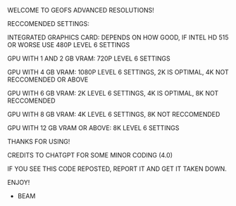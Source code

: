 WELCOME TO GEOFS ADVANCED RESOLUTIONS!

RECCOMENDED SETTINGS:

INTEGRATED GRAPHICS CARD: DEPENDS ON HOW GOOD, IF INTEL HD 515 OR WORSE USE 480P LEVEL 6 SETTINGS

GPU WITH 1 AND 2 GB VRAM: 720P LEVEL 6 SETTINGS

GPU WITH 4 GB VRAM: 1080P LEVEL 6 SETTINGS, 2K IS OPTIMAL, 4K NOT RECCOMENDED OR ABOVE

GPU WITH 6 GB VRAM: 2K LEVEL 6 SETTINGS, 4K IS OPTIMAL, 8K NOT RECCOMENDED

GPU WITH 8 GB VRAM: 4K LEVEL 6 SETTINGS, 8K NOT RECCOMENDED

GPU WITH 12 GB VRAM OR ABOVE: 8K LEVEL 6 SETTINGS


THANKS FOR USING!

CREDITS TO CHATGPT FOR SOME MINOR CODING (4.0)

IF YOU SEE THIS CODE REPOSTED, REPORT IT AND GET IT TAKEN DOWN.

ENJOY!

- BEAM
